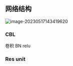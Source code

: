 ## 网络结构

![image-20230517143419620](https://yoga-typora-photo.oss-cn-beijing.aliyuncs.com/typora_img/image-20230517143419620.png)

### CBL

卷积 BN relu

### Res unit



